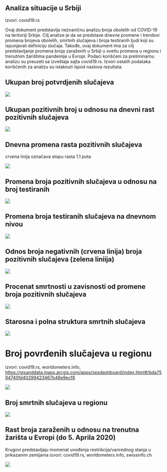 Analiza situacije u Srbiji
--------------------------

izvori: covid19.rs

Ovaj dokument predstavlja nezvaničnu analizu broja obolelih od COVID-19
na teritoriji Srbije. Cilj analize je da se predstave dnevne promene i
trendovi promena brojeva obolelih, smrtnih slučajeva i broja testiranih
ljudi koji su ispunjavali definiciju slučaja. Takođe, ovaj dokument ima
za cilj predstavljanje promena broja zaraženih u Srbiji u svetlu promena
u regionu i trenutnim žarištima pandemije u Evropi. Podaci korišćeni za
preliminarnu analizu su preuzeti sa izveštaja sajta covid19.rs. Izvori
ostalih podataka korišćenih za analizu su istaknuti ispod naslova
rezultata.

Ukupan broj potvrdjenih slučajeva
---------------------------------

![](izvestaj_files/figure-markdown_github/unnamed-chunk-2-1.png)

Ukupan pozitivnih broj u odnosu na dnevni rast pozitivnih slučajeva
-------------------------------------------------------------------

![](izvestaj_files/figure-markdown_github/unnamed-chunk-3-1.png)

Dnevna promena rasta pozitivnih slučajeva
-----------------------------------------

crvena linija označava stopu rasta 1.1 puta

![](izvestaj_files/figure-markdown_github/unnamed-chunk-4-1.png)

Promena broja pozitivnih slučajeva u odnosu na broj testiranih
--------------------------------------------------------------

![](izvestaj_files/figure-markdown_github/unnamed-chunk-5-1.png)

Promena broja testiranih slučajeva na dnevnom nivou
---------------------------------------------------

![](izvestaj_files/figure-markdown_github/unnamed-chunk-6-1.png)

Odnos broja negativnih (crvena linija) broja pozitivnih slučajeva (zelena liniija)
----------------------------------------------------------------------------------

![](izvestaj_files/figure-markdown_github/unnamed-chunk-7-1.png)

Procenat smrtnosti u zavisnosti od promene broja pozitivnih slučajeva
---------------------------------------------------------------------

![](izvestaj_files/figure-markdown_github/unnamed-chunk-8-1.png)

Starosna i polna struktura smrtnih slučajeva
--------------------------------------------

![](izvestaj_files/figure-markdown_github/unnamed-chunk-9-1.png)

Broj povrđenih slučajeva u regionu
==================================

izvori: covid19.rs, worldometers.info,
<a href="https://gisanddata.maps.arcgis.com/apps/opsdashboard/index.html#/bda7594740fd40299423467b48e9ecf6" class="uri">https://gisanddata.maps.arcgis.com/apps/opsdashboard/index.html#/bda7594740fd40299423467b48e9ecf6</a>

![](izvestaj_files/figure-markdown_github/unnamed-chunk-10-1.png)

Broj smrtnih slučajeva u regionu
--------------------------------

![](izvestaj_files/figure-markdown_github/unnamed-chunk-11-1.png)

Rast broja zaraženih u odnosu na trenutna žarišta u Evropi (do 5. Aprila 2020)
------------------------------------------------------------------------------

Krugovi predstavljaju momenat uvođenja restrikcija/vanrednog stanja u
prikazanim zemljama izvori: covid19.rs, worldometers.info, swissinfo.ch

![](izvestaj_files/figure-markdown_github/unnamed-chunk-13-1.png)
